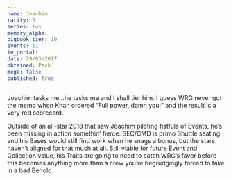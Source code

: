 ```yaml
---
name: Joachim
rarity: 5
series: tos
memory_alpha:
bigbook_tier: 10
events: 11
in_portal:
date: 29/03/2017
obtained: Pack
mega: false
published: true
---
```


Joachim tasks me...he tasks me and I shall tier him. I guess WRG never got the memo when Khan ordered “Full power, damn you!” and the result is a very red scorecard.

Outside of an all-star 2018 that saw Joachim piloting fistfuls of Events, he’s been missing in action somethin’ fierce. SEC/CMD is primo Shuttle seating and his Bases would still find work when he snags a bonus, but the stars haven’t aligned for that much at all. Still viable for future Event and Collection value, his Traits are going to need to catch WRG’s favor before this becomes anything more than a crew you’re begrudgingly forced to take in a bad Behold.
